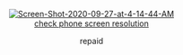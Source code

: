 
<p align="center"><a href="https://imgbb.com/"><img src="https://i.ibb.co/B2Wg2Vd/Screen-Shot-2020-09-27-at-4-14-44-AM.png" alt="Screen-Shot-2020-09-27-at-4-14-44-AM" border="0"></a><br /><a target='_blank' href='https://whatsmyscreenresolution.com/'>check phone screen resolution</a><br /></p>
<p align = "center">repaid</p>
